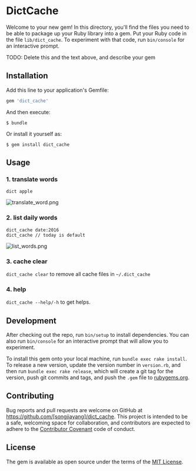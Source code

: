 # DictCache

Welcome to your new gem! In this directory, you'll find the files you need to be able to package up your Ruby library into a gem. Put your Ruby code in the file `lib/dict_cache`. To experiment with that code, run `bin/console` for an interactive prompt.

TODO: Delete this and the text above, and describe your gem

## Installation

Add this line to your application's Gemfile:

```ruby
gem 'dict_cache'
```

And then execute:

    $ bundle

Or install it yourself as:

    $ gem install dict_cache

## Usage

### 1. translate words

``` shell
dict apple

```
![translate_word.png](http://7o512j.com1.z0.glb.clouddn.com/translate_word.png)

### 2. list daily words

``` shell
dict_cache date:2016
dict_cache // today is default
```
![list_words.png](http://7o512j.com1.z0.glb.clouddn.com/daily_words)

### 3. cache clear

`dict_cache clear` to remove all cache files in `~/.dict_cache`


### 4. help

`dict_cache --help/-h` to get helps.

## Development

After checking out the repo, run `bin/setup` to install dependencies. You can also run `bin/console` for an interactive prompt that will allow you to experiment.

To install this gem onto your local machine, run `bundle exec rake install`. To release a new version, update the version number in `version.rb`, and then run `bundle exec rake release`, which will create a git tag for the version, push git commits and tags, and push the `.gem` file to [rubygems.org](https://rubygems.org).

## Contributing

Bug reports and pull requests are welcome on GitHub at https://github.com/[songjiayang]/dict_cache. This project is intended to be a safe, welcoming space for collaboration, and contributors are expected to adhere to the [Contributor Covenant](contributor-covenant.org) code of conduct.


## License

The gem is available as open source under the terms of the [MIT License](http://opensource.org/licenses/MIT).
